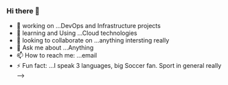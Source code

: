 ### Hi there 👋


- 🔭 working on ...DevOps and Infrastructure projects
- 🌱 learning and Using ...Cloud technologies
- 👯 looking to collaborate on ...anything intersting really
- 💬 Ask me about ...Anything
- 📫 How to reach me: ...email
- ⚡ Fun fact: ...I speak 3 languages, big Soccer fan. Sport in general really 
-->
